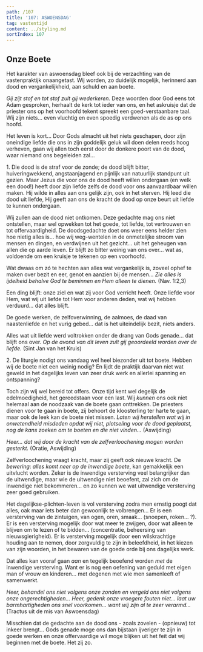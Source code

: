 ```yaml
---
path: /107
title: '107: ASWOENSDAG'
tag: vastentijd
content: ../styling.md
sortIndex: 107
---
```


## Onze Boete

Het karakter van aswoensdag bleef ook bij de verzachting van de vastenpraktijk onaangetast. Wij worden, zo duidelijk mogelijk, herinnerd aan dood en vergankelijkheid, aan schuld en aan boete.

_Gij zijt stof en tot stof zult gij wederkeren._ Deze woorden door God eens tot Adam gesproken, herhaalt de kerk tot ieder van ons, en het askruisje dat de priester ons op het voorhoofd tekent spreekt een goed-verstaanbare taal. Wij zijn niets... even vluchtig en even spoedig verdwenen als de as op ons hoofd.

Het leven is kort... Door Gods almacht uit het niets geschapen, door zijn oneindige liefde die ons in zijn goddelijk geluk wil doen delen reeds hoog verheven, gaan wij allen toch eerst door de donkere poort van de dood, waar niemand ons begeleiden zal...

1\. Die dood is de straf voor de zonde; de dood blijft bitter, huiveringwekkend, angstaanjagend en pijnlijk van natuurlijk standpunt uit gezien. Maar Jezus die voor ons de dood heeft willen ondergaan (en welk een dood!) heeft door zijn liefde zelfs de dood voor ons aanvaardbaar willen maken. Hij wilde in alles aan ons gelijk zijn, ook in het sterven. Hij leed die dood uit liefde, Hij geeft aan ons de kracht de dood op onze beurt uit liefde te kunnen ondergaan.

Wij zullen aan de dood niet ontkomen. Deze gedachte mag ons niet ontstellen, maar wel opwekken tot het goede, tot liefde, tot vertrouwen en tot offervaardigheid. De doodsgedachte doet ons weer eens helder zien hoe nietig alles is... hoe wij weg-wentelen in de onmetelijke stroom van mensen en dingen, en verdwijnen uit het gezicht... uit het geheugen van allen die op aarde leven. Er blijft zo bitter weinig van ons over... wat as, voldoende om een kruisje te tekenen op een voorhoofd.

Wat dwaas om zó te hechten aan alles wat vergankelijk is, zoveel ophef te maken over bezit en eer, genot en aanzien bij de mensen... _Zie alles is ijdelheid behalve God te beminnen en Hem alleen te dienen._ (Nav. 1:2,3)

Een ding blijft: onze ziel en wat zij voor God verricht heeft. Onze liefde voor Hem, wat wij uit liefde tot Hem voor anderen deden, wat wij hebben verduurd... dat alles blijft.

De goede werken, de zelfoverwinning, de aalmoes, de daad van naastenliefde en het vurig gebed... dat is het uiteindelijk bezit, niets anders.

Alles wat uit liefde werd voltrokken onder de drang van Gods genade... dat blijft ons over. _Op de avond van dit leven zult gij geoordeeld worden over de liefde._ (Sint Jan van het Kruis)

2\. De liturgie nodigt ons vandaag wel heel biezonder uit tot boete. Hebben wij de boete niet een weinig nodig? En lijdt de praktijk daarvan niet wat geweld in het dagelijks leven van zeer druk werk en allerlei spanning en ontspanning?

Toch zijn wij wel bereid tot offers. Onze tijd kent wel degelijk de edelmoedigheid, het gereedstaan voor een last. Wij _kunnen_ ons ook niet helemaal aan de noodzaak van de boete gaan onttrekken. De priesters dienen voor te gaan in boete, zij behoort de kloosterling ter harte te gaan, maar ook de leek kan de boete niet missen. _Laten wij herstellen wat wij in onwetendheid misdeden opdat wij niet, plotseling voor de dood geplaatst, nog de kans zoeken om te boeten en die niet vinden..._ (Aswijding)

_Heer... dat wij door de kracht van de zelfverloochening mogen worden gesterkt._ (Oratie, Aswijding)

Zelfverloochening vraagt kracht, maar zij geeft ook nieuwe kracht. De _bewering_: _alles komt neer op de inwendige boete_, kan gemakkelijk een uitvlucht worden. Zeker is de inwendige versterving veel belangrijker dan de uitwendige, maar wie de uitwendige niet beoefent, zal zich om de inwendige niet bekommeren... en zo kunnen we wat uitwendige versterving zeer goed gebruiken.

Het dagelijkse-plichten-leven is vol versterving zodra men ernstig poogt dat alles, oak maar iets beter dan gewoonlijk te volbrengen... Er is een versterving van de zintuigen, van ogen, oren, smaak... (snoepen, roken... ?). Er is een versterving mogelijk door wat meer te zwijgen, door wat alleen te blijven om te lezen of te bidden... (concentratie, beheersing van nieuwsgierigheid). Er is versterving mogelijk door een wilskrachtige houding aan te nemen, door zorgvuldig te zijn in beleefdheid, in het kiezen van zijn woorden, in het bewaren van de goede orde bij ons dagelijks werk.

Dat alles kan vooraf gaan _aan_ en tegelijk beoefend worden _met_ de inwendige versterving. Want er is nog een oefening van geduld met eigen man of vrouw en kinderen... met degenen met wie men samenleeft of samenwerkt.

_Heer, behandel ons niet volgens onze zonden en vergeld ons niet volgens onze ongerechtigheden... Heer, gedenk onze vroegere fouten niet... laat uw barmhartigheden ons snel voorkomen... want wij zijn al te zeer verarmd..._ (Tractus uit de mis van Aswoensdag)

Misschien dat de gedachte aan de dood ons - zoals zovelen - (opnieuw) tot inkeer brengt... Gods genade moge ons dan bijstaan ijveriger te zijn in goede werken en onze offervaardige wil moge blijken uit het feit dat wij beginnen met de boete. Het zij zo.
